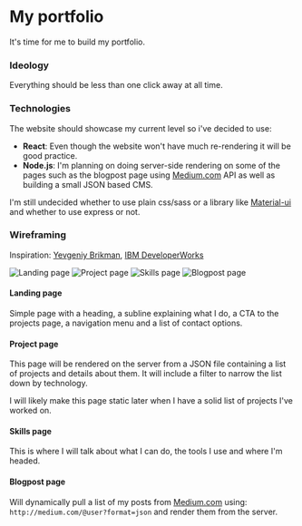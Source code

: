 # My portfolio
It's time for me to build my portfolio.

### Ideology
Everything should be less than one click away at all time.

### Technologies
The website should showcase my current level so i've decided to use:

  * **React**:
  Even though the website won't have much re-rendering it will be good practice.
  * **Node.js**:
  I'm planning on doing server-side rendering on some of the pages such as the blogpost page using [Medium.com](https://medium.com) API as well as building a small JSON based CMS.

I'm still undecided whether to use plain css/sass or a library like [Material-ui](http://www.material-ui.com) and whether to use express or not.

### Wireframing
Inspiration: [Yevgeniy Brikman](https://www.ybrikman.com/projects/), [IBM DeveloperWorks](https://www.ibm.com/developerworks/)

![Landing page](https://i.imgur.com/G6YxH5M.png?1)
![Project page](https://i.imgur.com/0IpZcif.png?1)
![Skills page](https://i.imgur.com/6dMwibT.png?1)
![Blogpost page](https://i.imgur.com/Q0xU7xI.png?1)

#### Landing page
Simple page with a heading, a subline explaining what I do, a CTA to the projects page, a navigation menu and a list of contact options.

#### Project page
This page will be rendered on the server from a JSON file containing a list of projects and details about them. It will include a filter to narrow the list down by technology.

I will likely make this page static later when I have a solid list of projects I've worked on.

#### Skills page
This is where I will talk about what I can do, the tools I use and where I'm headed.

#### Blogpost page
Will dynamically pull a list of my posts from [Medium.com](https://medium.com) using: `http://medium.com/@user?format=json` and render them from the server.
